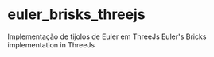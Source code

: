 # euler_brisks_threejs
Implementação de tijolos de Euler em ThreeJs
Euler's Bricks implementation in ThreeJs
